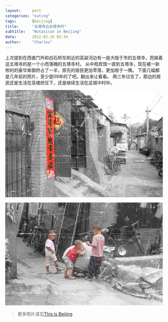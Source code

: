 ```yaml
---
layout:     post
categories: "outing"
tags:       [beijing]
title:      "五塔寺边五塔寺村"
subtitle:   "Wutasicun in Beijing"
date:       2012-02-25 03:34
author:     "Charles"
---
```


上次提到在西直门外和白石桥东附近的高粱河边有一座大隐于市的五塔寺，而挨着这五塔寺的是一个小而落魄的五塔寺村。
从中苑宾馆一直到五塔寺，现在被一新修的的豪华紫御府占了一半，原先的居民更加零落，更加居于一隅。
下面几幅都是几年前的照片，至少是09年的了吧。翻出来让看看。
两三年过去了，那边的居民还是生活在高楼挤压下，还是继续生活在这城中村中。

![wutasicun1](/img/wutasicun1.jpg)

![wutasicun2](/img/wutasicun2.jpg)

> 更多照片请见[This is Beijing](http://www.douban.com/photos/album/36253377/)